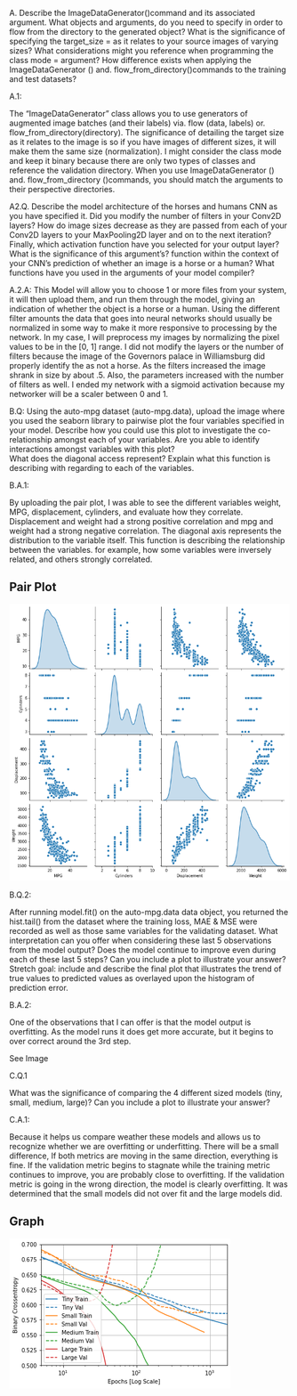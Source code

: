A.  Describe the ImageDataGenerator()command and its associated argument.  What 
objects and arguments, do you need to specify in order to flow from the directory to 
the generated object?  What is the significance of specifying the 
target_size = as it relates to your source images of varying sizes? What considerations might you reference when programming the class mode = argument?  How difference exists when applying the ImageDataGenerator () and. flow_from_directory()commands to the training and test datasets?

A.1:  

The “ImageDataGenerator” class allows you to use generators of augmented image batches (and their labels) via. flow (data, labels) or. flow_from_directory(directory). The significance of detailing the target size as it relates to the image is so if you have images of different sizes, it will make them the same size (normalization). I might consider the class mode and keep it binary because there are only two types of classes and reference the validation directory. When you use ImageDataGenerator () and. flow_from_directory ()commands, you should match the arguments to their perspective directories. 


A2.Q.    Describe the model architecture of the horses and humans CNN as you have specified it.  Did you modify the number of filters in your Conv2D layers?  How do image sizes decrease as they are passed from each of your Conv2D layers to your  MaxPooling2D layer and on to the next iteration?  Finally, which activation function have you selected for your output layer?  What is the significance of this argument’s? function within the context of your CNN’s prediction of whether an image is a horse or a human?  What functions have you used in the arguments of your model compiler?

A.2.A: 
This Model will allow you to choose 1 or more files from your system, it will then upload them, and run them through the model, giving an indication of whether the object is a horse or a human. Using the different filter amounts the data that goes into neural networks should usually be normalized in some way to make it more responsive to processing by the network. In my case, I will preprocess my images by normalizing the pixel values to be in the [0, 1] range. I did not modify the layers or the number of filters because the image of the Governors palace in Williamsburg did properly identify the as not a horse. As the filters increased the image shrank in size by about .5. Also, the parameters increased with the number of filters as well. I ended my network with a sigmoid activation because my networker will be a scaler between 0 and 1. 

B.Q: 
Using the auto-mpg dataset (auto-mpg.data), upload the image where you used the 
seaborn library to pairwise plot the four variables specified in your model.  Describe 
how you could use this plot to investigate the co-relationship amongst each of your 
variables.  Are you able to identify interactions amongst variables with this plot?  
What does the diagonal access represent?  Explain what this function is describing 
with regarding to each of the variables.

B.A.1:  

By uploading the pair plot, I was able to see the different variables weight, MPG, displacement, cylinders, and evaluate how they correlate. Displacement and weight had a strong positive correlation and mpg and weight had a strong negative correlation. The diagonal axis represents the distribution to the variable itself. This function is describing the relationship between the variables. for example, how some variables were inversely related, and others strongly correlated.



## Pair Plot

![output_oRKO_x8gWKv-1](https://github.com/Acejv21/Ace_Code/blob/master/output_oRKO_x8gWKv-_1.png?raw=true)




B.Q.2:

After running model.fit() on the auto-mpg.data data object, you returned the hist.tail() from the dataset where the training loss, MAE & MSE were recorded as well as those same variables for the validating dataset.  What interpretation can you offer when considering these last 5 observations from the model output?  Does the model continue to improve even during each of these last 5 steps?  Can you include a plot to illustrate your answer?  Stretch goal: include and describe the final plot that illustrates the trend of true values to predicted values as overlayed upon the histogram of prediction error.

B.A.2:

One of the observations that I can offer is that the model output is overfitting. As the model runs it does get more accurate, but it begins to over correct around the 3rd step. 

See Image



C.Q.1

What was the significance of comparing the 4 different sized models (tiny, small, medium, large)?  Can you include a plot to illustrate your answer?

C.A.1:

Because it helps us compare weather these models and allows us to recognize whether we are overfitting or underfitting. There will be a small difference, If both metrics are moving in the same direction, everything is fine.
If the validation metric begins to stagnate while the training metric continues to improve, you are probably close to overfitting. If the validation metric is going in the wrong direction, the model is clearly overfitting. It was determined that the small models did not over fit and the large models did. 

## Graph

![Over_under](https://github.com/Acejv21/Ace_Code/blob/master/Over_under.png?raw=true)
